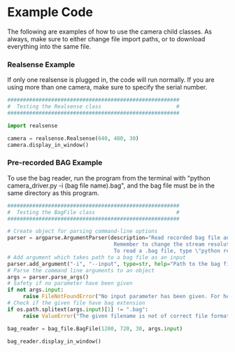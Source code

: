 # Example Code

The following are examples of how to use the camera child classes. As always, make sure to either change file import paths,
or to download everything into the same file.

### Realsense Example

If only one realsense is plugged in, the code will run normally. If you are using more than one camera, make sure to specify the serial number.

```Python
#######################################################
#  Testing the Realsense class                        #
#######################################################

import realsense

camera = realsense.Realsense(640, 480, 30)
camera.display_in_window()
```

### Pre-recorded BAG Example

To use the bag reader, run the program from the terminal
with "python camera_driver.py -i (bag file name).bag", and the bag
file must be in the same directory as this program.

```Python
#######################################################
#  Testing the BagFile class                          #
#######################################################

# Create object for parsing command-line options
parser = argparse.ArgumentParser(description="Read recorded bag file and display depth and color streams.\
                                  Remember to change the stream resolution, fps and format to match the recorded.\
                                  To read a .bag file, type \"python read_bag.py --input bag_name.bag\"")
# Add argument which takes path to a bag file as an input
parser.add_argument("-i", "--input", type=str, help="Path to the bag file")
# Parse the command line arguments to an object
args = parser.parse_args()
# Safety if no parameter have been given
if not args.input:
     raise FileNotFoundError("No input parameter has been given. For help type --help")
# Check if the given file have bag extension
if os.path.splitext(args.input)[1] != ".bag":
     raise ValueError("The given filename is not of correct file format, only .bag accepted")

bag_reader = bag_file.BagFile(1280, 720, 30, args.input)

bag_reader.display_in_window()
```
